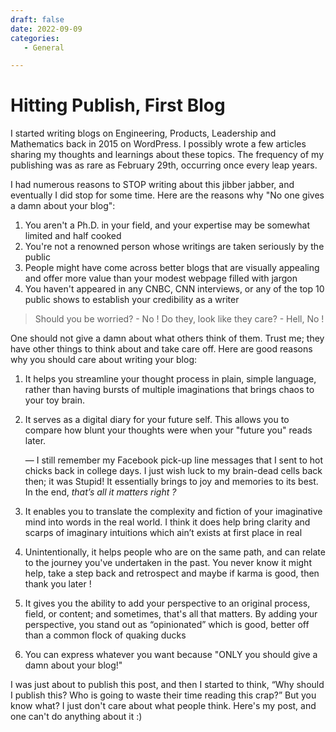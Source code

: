 ```yaml
---
draft: false 
date: 2022-09-09
categories:
   - General

---
```


# Hitting Publish, First Blog
<!-- more -->
I started writing blogs on Engineering, Products, Leadership and Mathematics back in 2015 on WordPress. I possibly wrote a few articles sharing my thoughts and learnings about these topics. The frequency of my publishing was as rare as February 29th, occurring once every leap years.  
  
I had numerous reasons to STOP writing about this jibber jabber, and eventually I did stop for some time. Here are the reasons why "No one gives a damn about your blog":  
  

1. You aren't a Ph.D. in your field, and your expertise may be somewhat limited and half cooked  
2. You're not a renowned person whose writings are taken seriously by the public  
3. People might have come across better blogs that are visually appealing and offer more value than your modest webpage filled with jargon  
4. You haven't appeared in any CNBC, CNN interviews, or any of the top 10 public shows to establish your credibility as a writer

> Should you be worried? - No !  Do they, look like they care? - Hell, No !

One should not give a damn about what others think of them. Trust me; they have other things to think about and take care off. Here are good reasons why you should care about writing your blog:  
  
1. It helps you streamline your thought process in plain, simple language, rather than having bursts of multiple imaginations that brings chaos to your toy brain.  
2. It serves as a digital diary for your future self. This allows you to compare how blunt your thoughts were when your "future you" reads later.   
      
    — I still remember my Facebook pick-up line messages that I sent to hot chicks back in college days. I just wish luck to my brain-dead cells back then; it was Stupid! It essentially brings to joy and memories to its best. In the end, *that’s all it matters right ?*
      
3. It enables you to translate the complexity and fiction of your imaginative mind into words in the real world. I think it does help bring clarity and scarps of imaginary intuitions which ain’t exists at first place in real  
4. Unintentionally, it helps people who are on the same path, and can relate to the journey you've undertaken in the past. You never know it might help, take a step back and retrospect and maybe if karma is good, then  thank you later !  
5. It gives you the ability to add your perspective to an original process, field, or content; and sometimes, that's all that matters. By adding your perspective, you stand out as “opinionated” which is good, better off than a common flock of quaking ducks   
6. You can express whatever you want because "ONLY you should give a damn about your blog!"


I was just about to publish this post, and then I started to think, “Why should I publish this? Who is going to waste their time reading this crap?” But you know what? I just don't care about what people think. Here's my post, and one can't do anything about it :)
